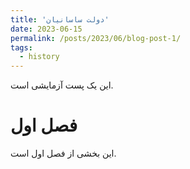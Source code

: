 ```yaml
---
title: 'دولت ساسانیان'
date: 2023-06-15
permalink: /posts/2023/06/blog-post-1/
tags:
  - history
---
```

<div dir=”rtl”>


این یک پست آزمایشی است. 

فصل اول
======


این بخشی از فصل اول است.

</div>

